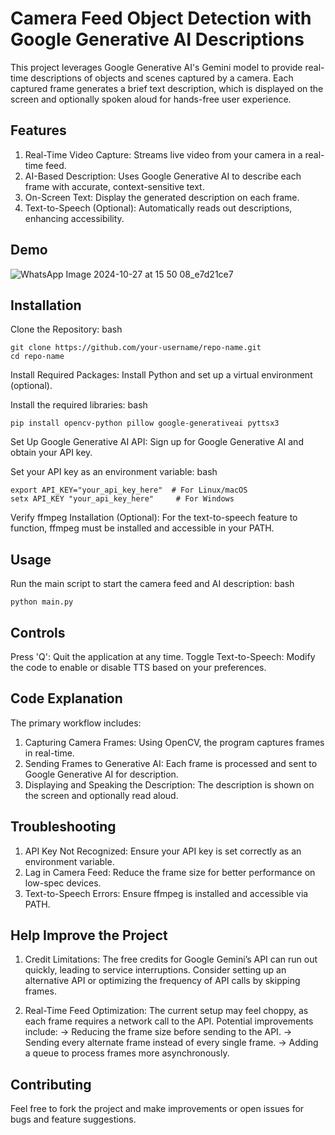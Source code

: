 # Camera Feed Object Detection with Google Generative AI Descriptions
This project leverages Google Generative AI's Gemini model to provide real-time descriptions of objects and scenes captured by a camera. Each captured frame generates a brief text description, which is displayed on the screen and optionally spoken aloud for hands-free user experience.

## Features
1. Real-Time Video Capture: Streams live video from your camera in a real-time feed.
2. AI-Based Description: Uses Google Generative AI to describe each frame with accurate, context-sensitive text.
3. On-Screen Text: Display the generated description on each frame.
4. Text-to-Speech (Optional): Automatically reads out descriptions, enhancing accessibility.
   
## Demo
![WhatsApp Image 2024-10-27 at 15 50 08_e7d21ce7](https://github.com/user-attachments/assets/b5c5de0c-e0a1-4c12-a9e4-c3b15a96a4d7)


## Installation
Clone the Repository:
bash
```
git clone https://github.com/your-username/repo-name.git
cd repo-name
```

Install Required Packages:
Install Python and set up a virtual environment (optional).

Install the required libraries:
bash
```
pip install opencv-python pillow google-generativeai pyttsx3
```

Set Up Google Generative AI API:
Sign up for Google Generative AI and obtain your API key.

Set your API key as an environment variable:
bash
```
export API_KEY="your_api_key_here"  # For Linux/macOS
setx API_KEY "your_api_key_here"     # For Windows
```

Verify ffmpeg Installation (Optional):
For the text-to-speech feature to function, ffmpeg must be installed and accessible in your PATH.

## Usage
Run the main script to start the camera feed and AI description:
bash
```
python main.py
```

## Controls
Press 'Q': Quit the application at any time.
Toggle Text-to-Speech: Modify the code to enable or disable TTS based on your preferences.

## Code Explanation
The primary workflow includes:

1. Capturing Camera Frames: Using OpenCV, the program captures frames in real-time.
2. Sending Frames to Generative AI: Each frame is processed and sent to Google Generative AI for description.
3. Displaying and Speaking the Description: The description is shown on the screen and optionally read aloud.

## Troubleshooting
1. API Key Not Recognized: Ensure your API key is set correctly as an environment variable.
2. Lag in Camera Feed: Reduce the frame size for better performance on low-spec devices.
3. Text-to-Speech Errors: Ensure ffmpeg is installed and accessible via PATH.

## Help Improve the Project
1. Credit Limitations:
The free credits for Google Gemini’s API can run out quickly, leading to service interruptions. Consider setting up an alternative API or optimizing the frequency of API calls by skipping frames.

2. Real-Time Feed Optimization:
The current setup may feel choppy, as each frame requires a network call to the API. Potential improvements include:
-> Reducing the frame size before sending to the API.
-> Sending every alternate frame instead of every single frame.
-> Adding a queue to process frames more asynchronously.

## Contributing
Feel free to fork the project and make improvements or open issues for bugs and feature suggestions.

